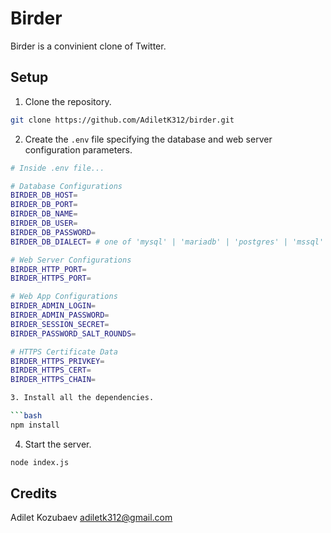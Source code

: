 Birder
======

Birder is a convinient clone of Twitter.

## Setup

1. Clone the repository.

```bash
git clone https://github.com/AdiletK312/birder.git
```

2. Create the `.env` file specifying the database
   and web server configuration parameters.

```bash
# Inside .env file...

# Database Configurations
BIRDER_DB_HOST=  
BIRDER_DB_PORT=
BIRDER_DB_NAME=
BIRDER_DB_USER=
BIRDER_DB_PASSWORD=
BIRDER_DB_DIALECT= # one of 'mysql' | 'mariadb' | 'postgres' | 'mssql'

# Web Server Configurations
BIRDER_HTTP_PORT=
BIRDER_HTTPS_PORT=

# Web App Configurations
BIRDER_ADMIN_LOGIN=
BIRDER_ADMIN_PASSWORD=
BIRDER_SESSION_SECRET=
BIRDER_PASSWORD_SALT_ROUNDS=

# HTTPS Certificate Data
BIRDER_HTTPS_PRIVKEY=
BIRDER_HTTPS_CERT=
BIRDER_HTTPS_CHAIN=

3. Install all the dependencies.

```bash
npm install
```

4. Start the server.

```bash
node index.js
```

## Credits

Adilet Kozubaev <adiletk312@gmail.com>
